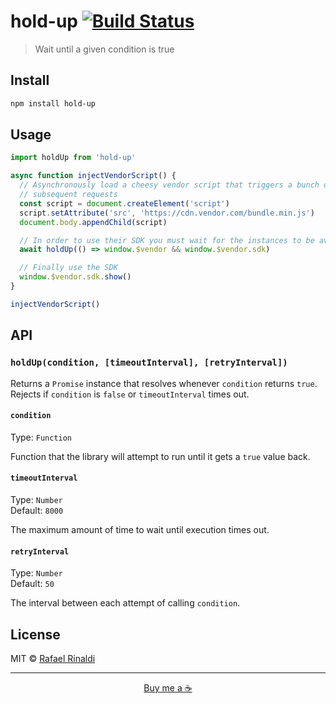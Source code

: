 # hold-up [![Build Status](https://semaphoreci.com/api/v1/rafaelrinaldi/hold-up/branches/master/badge.svg)](https://semaphoreci.com/rafaelrinaldi/hold-up)

> Wait until a given condition is true

## Install

```sh
npm install hold-up
```

## Usage

```js
import holdUp from 'hold-up'

async function injectVendorScript() {
  // Asynchronously load a cheesy vendor script that triggers a bunch of other
  // subsequent requests
  const script = document.createElement('script')
  script.setAttribute('src', 'https://cdn.vendor.com/bundle.min.js')
  document.body.appendChild(script)

  // In order to use their SDK you must wait for the instances to be available
  await holdUp(() => window.$vendor && window.$vendor.sdk)

  // Finally use the SDK
  window.$vendor.sdk.show()
}

injectVendorScript()
```

## API

### `holdUp(condition, [timeoutInterval], [retryInterval])`

Returns a `Promise` instance that resolves whenever `condition` returns `true`. Rejects if `condition` is `false` or `timeoutInterval` times out.

#### `condition`

Type: `Function`  

Function that the library will attempt to run until it gets a `true` value back.

#### `timeoutInterval`

Type: `Number`  
Default: `8000`  

The maximum amount of time to wait until execution times out.

#### `retryInterval`

Type: `Number`  
Default: `50`  

The interval between each attempt of calling `condition`.

## License

MIT © [Rafael Rinaldi](rinaldi.io)

---

<p align="center">
  <a href="https://buymeacoff.ee/rinaldi" title="Buy me a coffee">Buy me a ☕</a>
</p>
